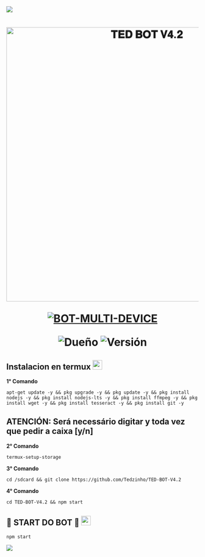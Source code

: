 <img src="https://readme-typing-svg.herokuapp.com/?font=mono&size=30&duration=4000&color=00008b&center=falso&vCenter=falso&lines=🜛+𝐓𝐄𝐃-𝐁𝐎𝐓-𝐕𝟒.𝟐+🜛;۞+𝙊𝙁𝘾+𝙐𝙋𝘿𝘼𝙏𝙀+۞;@𝐈𝐭𝐬.𝐦𝐥𝐚.𝐨𝐟𝐢𝐜𝐢𝐚𝐥">      

<h1 align="center">
<p>
<img src= "https://tedzinho.online/upload/bwjGBq.jpg" alt="𝐓𝐄𝐃 𝐁𝐎𝐓 𝐕𝟒.𝟐" width="720">
</p>

<p align="center">
<a href="#"><img title="BOT-MULTI-DEVICE" src="https://img.shields.io/badge/BOT•MULTI•DEVICE-blue?&style=for-the-badge"></a>
</p>

<p align="center">
<img title="Dueño" src="https://img.shields.io/badge/Dueño-@miaoficial02-orange.svg?style=for-the-badge&logo=github"></a>
<img title="Versión" src="https://img.shields.io/badge/version-4.2.0-orange.svg?style=for-the-badge&logo=github"></a>
</p>

## Instalacion en termux <img src="https://user-images.githubusercontent.com/108157095/182052725-6568419a-6a9f-490a-85ea-90b94af694fe.png" height="25px">
**1° Comando**
```
apt-get update -y && pkg upgrade -y && pkg update -y && pkg install nodejs -y && pkg install nodejs-lts -y && pkg install ffmpeg -y && pkg install wget -y && pkg install tesseract -y && pkg install git -y
```
**ATENCIÓN:**
Será necessário digitar y toda vez que pedir a caixa [y/n]
---------------------------

**2° Comando**
```
termux-setup-storage
```
**3° Comando**
```
cd /sdcard && git clone https://github.com/Tedzinho/TED-BOT-V4.2
```
**4° Comando**
```
cd TED-BOT-V4.2 && npm start
```

## 💾 START DO BOT 💾 <img src="https://user-images.githubusercontent.com/108157095/182053901-78e4a217-51ba-42a3-8ec5-38ed978ad752.png" height="25px">
```
npm start
```

<img src="https://readme-typing-svg.herokuapp.com/?font=mono&size=30&duration=4000&color=00008b&center=falso&vCenter=falso&lines=╰•★𝐓𝐄𝐃-𝐁𝐎𝐓-𝐕𝟒.𝟐★•╯"> 
